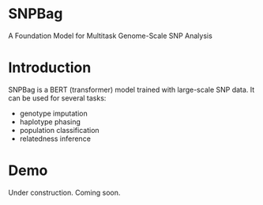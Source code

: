# SNPBag
A Foundation Model for Multitask Genome-Scale SNP Analysis

# Introduction
SNPBag is a BERT (transformer) model trained with large-scale SNP data. It can be used for several tasks:
- genotype imputation
- haplotype phasing
- population classification
- relatedness inference

# Demo
Under construction. Coming soon.
